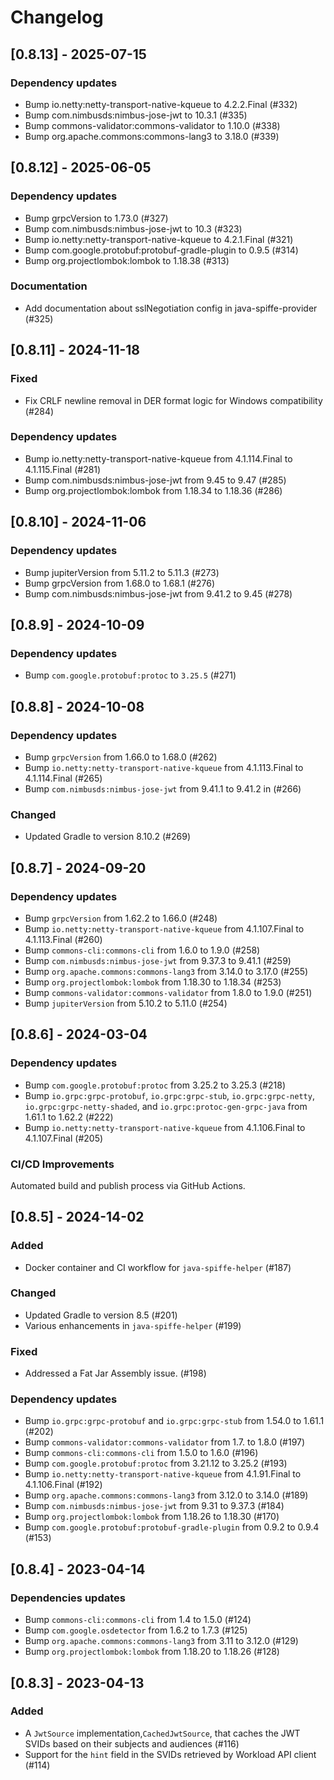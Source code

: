 # Changelog

## [0.8.13] - 2025-07-15

### Dependency updates

* Bump io.netty:netty-transport-native-kqueue to 4.2.2.Final (#332)
* Bump com.nimbusds:nimbus-jose-jwt to 10.3.1 (#335)
* Bump commons-validator:commons-validator to 1.10.0 (#338)
* Bump org.apache.commons:commons-lang3 to 3.18.0 (#339)

## [0.8.12] - 2025-06-05

### Dependency updates

- Bump grpcVersion to 1.73.0 (#327)
- Bump com.nimbusds:nimbus-jose-jwt to 10.3 (#323)
- Bump io.netty:netty-transport-native-kqueue to 4.2.1.Final (#321)
- Bump com.google.protobuf:protobuf-gradle-plugin to 0.9.5 (#314)
- Bump org.projectlombok:lombok to 1.18.38 (#313)

### Documentation

- Add documentation about sslNegotiation config in java-spiffe-provider (#325)

## [0.8.11] - 2024-11-18

### Fixed

- Fix CRLF newline removal in DER format logic for Windows compatibility (#284)

### Dependency updates

- Bump io.netty:netty-transport-native-kqueue from 4.1.114.Final to 4.1.115.Final (#281)
- Bump com.nimbusds:nimbus-jose-jwt from 9.45 to 9.47 (#285)
- Bump org.projectlombok:lombok from 1.18.34 to 1.18.36 (#286)
 

## [0.8.10] - 2024-11-06

### Dependency updates

- Bump jupiterVersion from 5.11.2 to 5.11.3 (#273)
- Bump grpcVersion from 1.68.0 to 1.68.1 (#276)
- Bump com.nimbusds:nimbus-jose-jwt from 9.41.2 to 9.45 (#278)


## [0.8.9] - 2024-10-09

### Dependency updates

- Bump `com.google.protobuf:protoc` to `3.25.5` (#271)

## [0.8.8] - 2024-10-08

### Dependency updates

- Bump `grpcVersion` from 1.66.0 to 1.68.0 (#262) 
- Bump `io.netty:netty-transport-native-kqueue` from 4.1.113.Final to 4.1.114.Final (#265) 
- Bump `com.nimbusds:nimbus-jose-jwt` from 9.41.1 to 9.41.2 in (#266) 

### Changed

- Updated Gradle to version 8.10.2 (#269)

## [0.8.7] - 2024-09-20

### Dependency updates

- Bump `grpcVersion` from 1.62.2 to 1.66.0 (#248)
- Bump `io.netty:netty-transport-native-kqueue` from 4.1.107.Final to 4.1.113.Final (#260)
- Bump `commons-cli:commons-cli` from 1.6.0 to 1.9.0 (#258)
- Bump `com.nimbusds:nimbus-jose-jwt` from 9.37.3 to 9.41.1 (#259)
- Bump `org.apache.commons:commons-lang3` from 3.14.0 to 3.17.0 (#255)
- Bump `org.projectlombok:lombok` from 1.18.30 to 1.18.34 (#253)
- Bump `commons-validator:commons-validator` from 1.8.0 to 1.9.0 (#251)
- Bump `jupiterVersion` from 5.10.2 to 5.11.0 (#254)

## [0.8.6] - 2024-03-04

### Dependency updates

- Bump `com.google.protobuf:protoc` from 3.25.2 to 3.25.3 (#218)
- Bump `io.grpc:grpc-protobuf`, `io.grpc:grpc-stub`, `io.grpc:grpc-netty`, `io.grpc:grpc-netty-shaded`,
  and `io.grpc:protoc-gen-grpc-java` from 1.61.1 to 1.62.2 (#222)
- Bump `io.netty:netty-transport-native-kqueue` from 4.1.106.Final to 4.1.107.Final (#205)

### CI/CD Improvements

Automated build and publish process via GitHub Actions.

## [0.8.5] - 2024-14-02

### Added

- Docker container and CI workflow for `java-spiffe-helper` (#187)

### Changed

- Updated Gradle to version 8.5 (#201)
- Various enhancements in `java-spiffe-helper` (#199)

### Fixed

- Addressed a Fat Jar Assembly issue. (#198)

### Dependency updates

- Bump `io.grpc:grpc-protobuf` and  `io.grpc:grpc-stub` from 1.54.0 to 1.61.1 (#202)
- Bump `commons-validator:commons-validator` from 1.7. to 1.8.0 (#197)
- Bump `commons-cli:commons-cli` from 1.5.0 to 1.6.0 (#196)
- Bump `com.google.protobuf:protoc` from 3.21.12 to 3.25.2 (#193)
- Bump `io.netty:netty-transport-native-kqueue` from 4.1.91.Final to 4.1.106.Final (#192)
- Bump `org.apache.commons:commons-lang3` from 3.12.0 to 3.14.0 (#189)
- Bump `com.nimbusds:nimbus-jose-jwt` from 9.31 to 9.37.3 (#184)
- Bump `org.projectlombok:lombok` from 1.18.26 to 1.18.30 (#170)
- Bump `com.google.protobuf:protobuf-gradle-plugin` from 0.9.2 to 0.9.4 (#153)

## [0.8.4] - 2023-04-14

### Dependencies updates

- Bump `commons-cli:commons-cli` from 1.4 to 1.5.0 (#124)
- Bump `com.google.osdetector` from 1.6.2 to 1.7.3 (#125)
- Bump `org.apache.commons:commons-lang3` from 3.11 to 3.12.0 (#129)
- Bump `org.projectlombok:lombok` from 1.18.20 to 1.18.26 (#128)

## [0.8.3] - 2023-04-13

### Added

- A `JwtSource` implementation,`CachedJwtSource`, that caches the JWT SVIDs based on their subjects and audiences (#116)
- Support for the `hint` field in the SVIDs retrieved by Workload API client (#114)

